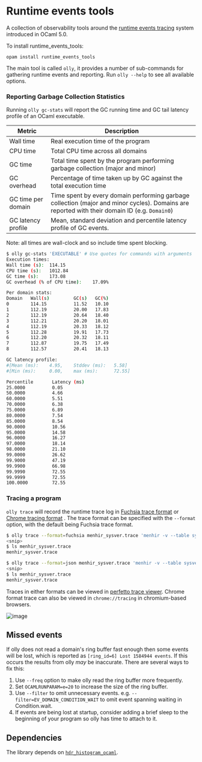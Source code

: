 # Runtime events tools

A collection of observability tools around the [runtime events tracing](https://ocaml.org/manual/runtime-tracing.html) system introduced in OCaml 5.0.

To install runtime_events_tools:

```
opam install runtime_events_tools
```

The main tool is called `olly`, it provides a number of sub-commands for gathering runtime events and reporting. Run `olly --help` to see all available options.

### Reporting Garbage Collection Statistics

Running `olly gc-stats` will report the GC running time and GC tail latency profile of an OCaml executable.

| Metric             | Description                                                                                                                                   |
|--------------------|-----------------------------------------------------------------------------------------------------------------------------------------------|
| Wall time          | Real execution time of the program                                                                                                            |
| CPU time           | Total CPU time across all domains                                                                                                             |
| GC time            | Total time spent by the program performing garbage collection (major and minor)                                                               |
| GC overhead        | Percentage of time taken up by GC against the total execution time                                                                            |
| GC time per domain | Time spent by every domain performing garbage collection (major and minor cycles). Domains are reported with their domain ID (e.g. `Domain0`) |
| GC latency profile | Mean, standard deviation and percentile latency profile of GC events.                                                                         |

Note: all times are wall-clock and so include time spent blocking.

```bash
$ olly gc-stats 'EXECUTABLE' # Use quotes for commands with arguments
Execution times:
Wall time (s):  114.15
CPU time (s):   1012.84
GC time (s):    173.08
GC overhead (% of CPU time):    17.09%

Per domain stats:
Domain   Wall(s)         GC(s)   GC(%)
0        114.15          11.52   10.10
1        112.19          20.00   17.83
2        112.19          20.64   18.40
3        112.21          20.20   18.01
4        112.19          20.33   18.12
5        112.28          19.91   17.73
6        112.20          20.32   18.11
7        112.87          19.75   17.49
8        112.57          20.41   18.13

GC latency profile:
#[Mean (ms):    4.95,    Stddev (ms):   5.58]
#[Min (ms):     0.00,    max (ms):      72.55]

Percentile       Latency (ms)
25.0000          0.05
50.0000          4.66
60.0000          5.51
70.0000          6.38
75.0000          6.89
80.0000          7.54
85.0000          8.54
90.0000          10.56
95.0000          14.58
96.0000          16.27
97.0000          18.14
98.0000          21.10
99.0000          26.62
99.9000          47.19
99.9900          66.98
99.9990          72.55
99.9999          72.55
100.0000         72.55
```

### Tracing a program

`olly trace` will record the runtime trace log in
[Fuchsia trace format](https://fuchsia.dev/fuchsia-src/reference/tracing/trace-format)
or
[Chrome tracing format](https://docs.google.com/document/d/1CvAClvFfyA5R-PhYUmn5OOQtYMH4h6I0nSsKchNAySU/preview)
. The trace format can be specified with the `--format` option, with the default being Fuchsia trace format.

```bash
$ olly trace --format=fuchsia menhir_sysver.trace 'menhir -v --table sysver.mly' # Fuchsia trace format
<snip>
$ ls menhir_sysver.trace
menhir_sysver.trace

$ olly trace --format=json menhir_sysver.trace 'menhir -v --table sysver.mly' # Chrome tracing format
<snip>
$ ls menhir_sysver.trace
menhir_sysver.trace
```

Traces in either formats can be viewed in [perfetto trace viewer](https://ui.perfetto.dev/). Chrome format trace can also be viewed in `chrome://tracing` in chromium-based browsers.

![image](https://user-images.githubusercontent.com/410484/175475118-b08cbf06-a939-4edb-9336-20dfd464bb1b.png)

## Missed events

If olly does not read a domain's ring buffer fast enough then some events will be lost, which is reported as `[ring_id=6] Lost 1584944 events`. If this occurs the results from olly *may* be inaccurate. There are several ways to fix this:

1. Use `--freq` option to make olly read the ring buffer more frequently.
2. Set `OCAMLRUNPARAM=e=20` to increase the size of the ring buffer.
3. Use `--filter` to omit unnecessary events. e.g. `--filter=EV_DOMAIN_CONDITION_WAIT` to omit event spanning waiting in Condition.wait.
4. If events are being lost at startup, consider adding a brief sleep to the beginning of your program so olly has time to attach to it.

## Dependencies

The library depends on [`hdr_histogram_ocaml`](https://github.com/ocaml-multicore/hdr_histogram_ocaml).
